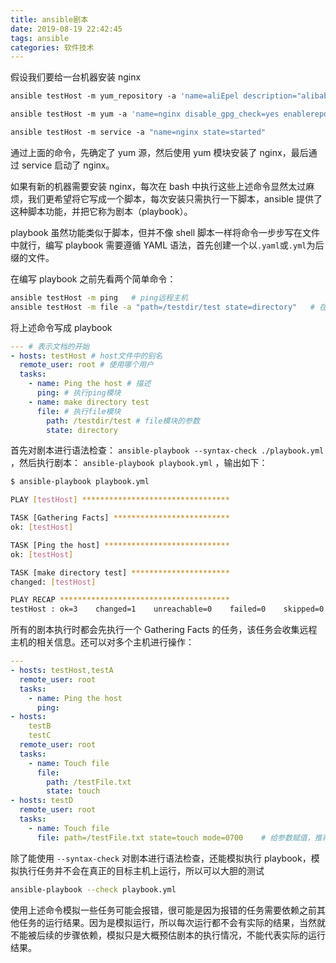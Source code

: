 ```yaml
---
title: ansible剧本
date: 2019-08-19 22:42:45
tags: ansible
categories: 软件技术
---
```


假设我们要给一台机器安装 nginx

```bash
ansible testHost -m yum_repository -a 'name=aliEpel description="alibaba EPEL" baseurl=https://mirrors.aliyun.com/epel/$releasever/Server/$basearch/'

ansible testHost -m yum -a 'name=nginx disable_gpg_check=yes enablerepo=aliEpel'

ansible testHost -m service -a "name=nginx state=started"
```

通过上面的命令，先确定了 yum 源，然后使用 yum 模块安装了 nginx，最后通过 service 启动了 nginx。

如果有新的机器需要安装 nginx，每次在 bash 中执行这些上述命令显然太过麻烦，我们更希望将它写成一个脚本，每次安装只需执行一下脚本，ansible 提供了这种脚本功能，并把它称为剧本（playbook）。

playbook 虽然功能类似于脚本，但并不像 shell 脚本一样将命令一步步写在文件中就行，编写 playbook 需要遵循 YAML 语法，首先创建一个以`.yaml`或`.yml`为后缀的文件。

在编写 playbook 之前先看两个简单命令：

```bash
ansible testHost -m ping   # ping远程主机
ansible testHost -m file -a "path=/testdir/test state=directory"   # 在testHost主机上创建文件夹（自行查阅file模块说明）
```

将上述命令写成 playbook

```yml
--- # 表示文档的开始
- hosts: testHost # host文件中的别名
  remote_user: root # 使用哪个用户
  tasks:
    - name: Ping the host # 描述
      ping: # 执行ping模块
    - name: make directory test
      file: # 执行file模块
        path: /testdir/test # file模块的参数
        state: directory
```

首先对剧本进行语法检查： `ansible-playbook --syntax-check ./playbook.yml` ，然后执行剧本： `ansible-playbook playbook.yml` ，输出如下：

```bash
$ ansible-playbook playbook.yml

PLAY [testHost] *********************************

TASK [Gathering Facts] **************************
ok: [testHost]

TASK [Ping the host] ****************************
ok: [testHost]

TASK [make directory test] **********************
changed: [testHost]

PLAY RECAP **************************************
testHost : ok=3    changed=1    unreachable=0    failed=0    skipped=0    rescued=0    ignored=0
```

所有的剧本执行时都会先执行一个 Gathering Facts 的任务，该任务会收集远程主机的相关信息。还可以对多个主机进行操作：

```yml
---
- hosts: testHost,testA
  remote_user: root
  tasks:
    - name: Ping the host
      ping:
- hosts:
    testB
    testC
  remote_user: root
  tasks:
    - name: Touch file
      file:
        path: /testFile.txt
        state: touch
- hosts: testD
  remote_user: root
  tasks:
    - name: Touch file
      file: path=/testFile.txt state=touch mode=0700    # 给参数赋值，推荐的写法，可以自由换行但是要注意缩进
```

除了能使用 `--syntax-check` 对剧本进行语法检查，还能模拟执行 playbook，模拟执行任务并不会在真正的目标主机上运行，所以可以大胆的测试

```bash
ansible-playbook --check playbook.yml
```

使用上述命令模拟一些任务可能会报错，很可能是因为报错的任务需要依赖之前其他任务的运行结果。因为是模拟运行，所以每次运行都不会有实际的结果，当然就不能被后续的步骤依赖，模拟只是大概预估剧本的执行情况，不能代表实际的运行结果。
